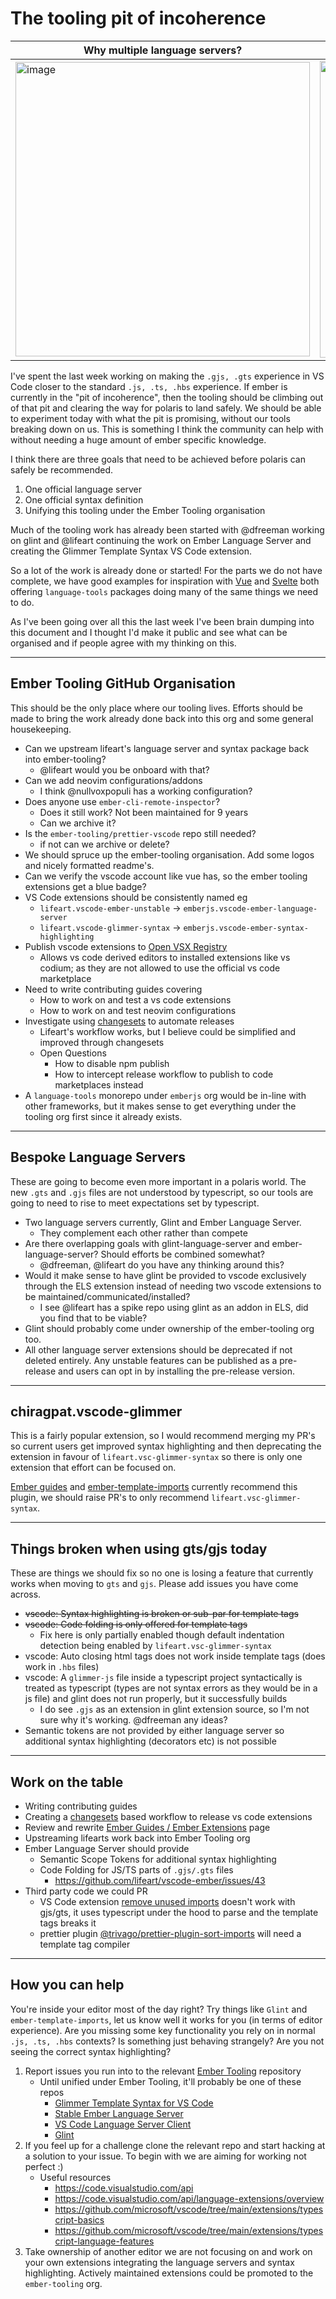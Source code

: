 # The tooling pit of incoherence

| Why multiple language servers? | Which package for syntax highlighting? | 
|--------------------------------|----------------------------------------|
|  <img width="471" alt="image" src="https://github.com/evoactivity/the-tooling-pit-of-incoherence/assets/83799/fe2aa005-ceb4-446a-9b69-e7562b8a55ef"> | <img width="475" alt="image" src="https://github.com/evoactivity/the-tooling-pit-of-incoherence/assets/83799/d1e63ddc-f3c9-4c19-9d35-7596175cc70c"> |

I've spent the last week working on making the `.gjs, .gts` experience in VS Code closer to the standard `.js, .ts, .hbs` experience. If ember is currently in the "pit of incoherence", then the tooling should be climbing out of that pit and clearing the way for polaris to land safely. We should be able to experiment today with what the pit is promising, without our tools breaking down on us. This is something I think the community can help with without needing a huge amount of ember specific knowledge.

I think there are three goals that need to be achieved before polaris can safely be recommended.

1) One official language server
2) One official syntax definition
3) Unifying this tooling under the Ember Tooling organisation

Much of the tooling work has already been started with @dfreeman working on glint and @lifeart continuing the work on Ember Language Server and creating the Glimmer Template Syntax VS Code extension.

So a lot of the work is already done or started! For the parts we do not have complete, we have good examples for inspiration with [Vue](https://github.com/vuejs/language-tools) and [Svelte](https://github.com/sveltejs/language-tools) both offering `language-tools` packages doing many of the same things we need to do.

As I've been going over all this the last week I've been brain dumping into this document and I thought I'd make it public and see what can be organised and if people agree with my thinking on this.

---

## Ember Tooling GitHub Organisation

This should be the only place where our tooling lives. Efforts should be made to bring the work already done back into this org and some general housekeeping.

- Can we upstream lifeart's language server and syntax package back into ember-tooling?
	- @lifeart would you be onboard with that?
- Can we add neovim configurations/addons
	- I think @nullvoxpopuli has a working configuration?
- Does anyone use `ember-cli-remote-inspector`?
	- Does it still work? Not been maintained for 9 years
	- Can we archive it?
- Is the `ember-tooling/prettier-vscode` repo still needed?
	- if not can we archive or delete?
- We should spruce up the ember-tooling organisation. Add some logos and nicely formatted readme's.
- Can we verify the vscode account like vue has, so the ember tooling extensions get a blue badge?
- VS Code extensions should be consistently named eg
	- `lifeart.vscode-ember-unstable` -> `emberjs.vscode-ember-language-server`
	- `lifeart.vscode-glimmer-syntax` -> `emberjs.vscode-ember-syntax-highlighting`
- Publish vscode extensions to [Open VSX Registry](https://open-vsx.org/)
	- Allows vs code derived editors to installed extensions like vs codium; as they are not allowed to use the official vs code marketplace
- Need to write contributing guides covering
	- How to work on and test a vs code extensions
	- How to work on and test neovim configurations
- Investigate using [changesets](https://github.com/changesets/changesets) to automate releases
	- Lifeart's workflow works, but I believe could be simplified and improved through changesets 
	- Open Questions
		- How to disable npm publish
		- How to intercept release workflow to publish to code marketplaces instead
- A `language-tools` monorepo under `emberjs` org would be in-line with other frameworks, but it makes sense to get everything under the tooling org first since it already exists.

---

## Bespoke Language Servers

These are going to become even more important in a polaris world. The new `.gts` and `.gjs` files are not understood by typescript, so our tools are going to need to rise to meet expectations set by typescript.

- Two language servers currently, Glint and Ember Language Server.
	- They complement each other rather than compete
- Are there overlapping goals with glint-language-server and ember-language-server? Should efforts be combined somewhat?
	- @dfreeman, @lifeart do you have any thinking around this?
- Would it make sense to have glint be provided to vscode exclusively through the ELS extension instead of needing two vscode extensions to be maintained/communicated/installed?
	- I see @lifeart has a spike repo using glint as an addon in ELS, did you find that to be viable?
- Glint should probably come under ownership of the ember-tooling org too.
- All other language server extensions should be deprecated if not deleted entirely. Any unstable features can be published as a pre-release and users can opt in by installing the pre-release version.

---

## chiragpat.vscode-glimmer

This is a fairly popular extension, so I would recommend merging my PR's so current users get improved syntax highlighting and then deprecating the extension in favour of `lifeart.vsc-glimmer-syntax` so there is only one extension that effort can be focused on.

[Ember guides](https://guides.emberjs.com/release/code-editors/#toc_syntax-highlighting) and [ember-template-imports](https://github.com/ember-template-imports/ember-template-imports) currently recommend this plugin, we should raise PR's to only recommend `lifeart.vsc-glimmer-syntax`.

---

## Things broken when using gts/gjs today

These are things we should fix so no one is losing a feature that currently works when moving to `gts` and `gjs`. Please add issues you have come across.

- ~~vscode: Syntax highlighting is broken or sub-par for template tags~~
- ~~vscode: Code folding is only offered for template tags~~
	- Fix here is only partially enabled though default indentation detection being enabled by `lifeart.vsc-glimmer-syntax`
- vscode: Auto closing html tags does not work inside template tags (does work in `.hbs` files)
- vscode: A `glimmer-js` file inside a typescript project syntactically is treated as typescript (types are not syntax errors as they would be in a js file) and glint does not run properly, but it successfully builds
	- I do see `.gjs` as an extension in glint extension source, so I'm not sure why it's working. @dfreeman any ideas?
- Semantic tokens are not provided by either language server so additional syntax highlighting (decorators etc) is not possible

---

## Work on the table

- Writing contributing guides
- Creating a [changesets](https://github.com/changesets/changesets) based workflow to release vs code extensions
- Review and rewrite [Ember Guides / Ember Extensions](https://guides.emberjs.com/release/code-editors) page
- Upstreaming lifearts work back into Ember Tooling org
- Ember Language Server should provide
	- Semantic Scope Tokens for additional syntax highlighting
	- Code Folding for JS/TS parts of `.gjs/.gts` files
		- https://github.com/lifeart/vscode-ember/issues/43
- Third party code we could PR
	- VS Code extension [remove unused imports](https://marketplace.visualstudio.com/items?itemName=kuscamara.remove-unused-imports) doesn't work with gjs/gts, it uses typescript under the hood to parse and the template tags breaks it
	- prettier plugin [@trivago/prettier-plugin-sort-imports](https://github.com/trivago/prettier-plugin-sort-imports) will need a template tag compiler

---

## How you can help

You're inside your editor most of the day right? Try things like `Glint` and `ember-template-imports`, let us know well it works for you (in terms of editor experience). Are you missing some key functionality you rely on in normal `.js, .ts, .hbs` contexts? Is something just behaving strangely? Are you not seeing the correct syntax highlighting?

1) Report issues you run into to the relevant [Ember Tooling](https://github.com/ember-tooling) repository
	- Until unified under Ember Tooling, it'll probably be one of these repos
		- [Glimmer Template Syntax for VS Code](https://github.com/lifeart/vsc-ember-syntax)
		- [Stable Ember Language Server](https://github.com/lifeart/ember-language-server)
		- [VS Code Language Server Client](https://github.com/lifeart/vscode-ember/)
		- [Glint](https://github.com/typed-ember/glint/)
2) If you feel up for a challenge clone the relevant repo and start hacking at a solution to your issue. To begin with we are aiming for working not perfect :)
	- Useful resources 
		- https://code.visualstudio.com/api
		- https://code.visualstudio.com/api/language-extensions/overview
		- https://github.com/microsoft/vscode/tree/main/extensions/typescript-basics
		- https://github.com/microsoft/vscode/tree/main/extensions/typescript-language-features
3) Take ownership of another editor we are not focusing on and work on your own extensions integrating the language servers and syntax highlighting. Actively maintained extensions could be promoted to the `ember-tooling` org.

